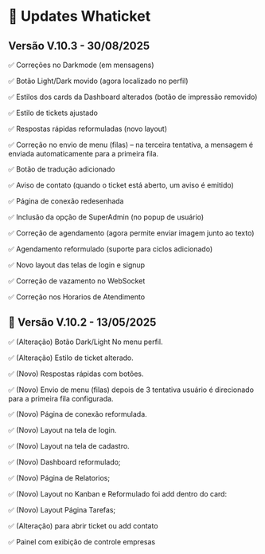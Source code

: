 # 📝 Updates Whaticket



## Versão V.10.3 - 30/08/2025

✅ Correções no Darkmode (em mensagens)

✅ Botão Light/Dark movido (agora localizado no perfil)

✅ Estilos dos cards da Dashboard alterados (botão de impressão removido)

✅ Estilo de tickets ajustado

✅ Respostas rápidas reformuladas (novo layout)

✅ Correção no envio de menu (filas) – na terceira tentativa, a mensagem é enviada automaticamente para a primeira fila.

✅ Botão de tradução adicionado

✅ Aviso de contato (quando o ticket está aberto, um aviso é emitido)

✅ Página de conexão redesenhada

✅ Inclusão da opção de SuperAdmin (no popup de usuário)

✅ Correção de agendamento (agora permite enviar imagem junto ao texto)

✅ Agendamento reformulado (suporte para ciclos adicionado)

✅ Novo layout das telas de login e signup

✅ Correção de vazamento no WebSocket

✅ Correção nos Horarios de Atendimento



## 🚀 Versão V.10.2 - 13/05/2025


✅ (Alteração) Botão Dark/Light No menu perfil.

✅ (Alteração) Estilo de ticket alterado.

✅ (Novo) Respostas rápidas com botões.

✅ (Novo) Envio de menu (filas) depois de 3 tentativa usuário é direcionado para a  primeira fila configurada.
 
✅ (Novo) Página de conexão reformulada.

✅ (Novo) Layout na tela de login.

✅ (Novo) Layout na tela de cadastro.

✅ (Novo) Dashboard reformulado;

✅ (Novo) Página de Relatorios;

✅ (Novo) Layout no Kanban e Reformulado foi add dentro do card:

✅ (Novo) Layout Página Tarefas;

✅ (Alteração)  para abrir ticket ou add contato

✅ Painel com exibição de controle empresas


